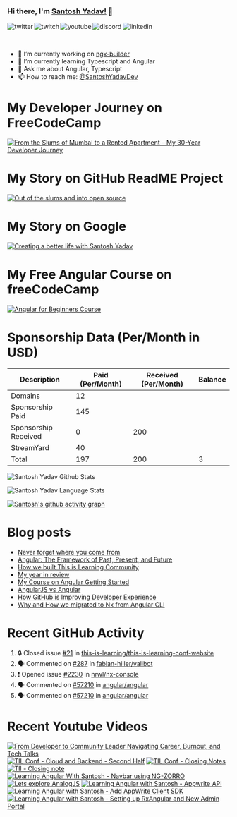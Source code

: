 ### Hi there, I'm [Santosh Yadav!](https://santoshyadav.dev) 👋

<p>
<a href="https://twitter.com/SantoshYadavDev">
   <img align="left" alt="twitter" src="https://img.shields.io/badge/Twitter-1DA1F2?style=for-the-badge&logo=twitter&logoColor=white" />
</a>&nbsp;&nbsp;

<a href="https://www.twitch.tv/santoshyadavdev">
   <img align="left" alt="twitch" src="https://img.shields.io/badge/Twitch-9146FF?style=for-the-badge&logo=twitch&logoColor=white" />
</a>&nbsp;&nbsp;

<a href="https://www.youtube.com/c/TechTalksWithSantosh">
   <img align="left" alt="youtube" src="https://img.shields.io/badge/YouTube-FF0000?style=for-the-badge&logo=youtube&logoColor=white" />
</a>&nbsp;&nbsp;

<a href="https://discord.gg/m6cNkVfXrQ">
   <img align="left" alt="discord" src="https://img.shields.io/badge/Discord-7289DA?style=for-the-badge&logo=discord&logoColor=white" />
</a>&nbsp;&nbsp;

<a href="https://www.linkedin.com/in/santoshyadavdev/">
   <img align="left" alt="linkedin" src="https://img.shields.io/badge/LinkedIn-0077B5?style=for-the-badge&logo=linkedin&logoColor=white" />
</a>
   


<p/>

<br/>
<p>

- 🔭 I’m currently working on [ngx-builder](https://github.com/ngx-builders)
- 🌱 I’m currently learning Typescript and Angular
- 💬 Ask me about Angular, Typescript
- 📫 How to reach me: [@SantoshYadavDev](https://twitter.com/SantoshYadavDev)

</p>

# My Developer Journey on FreeCodeCamp

[![From the Slums of Mumbai to a Rented Apartment – My 30-Year Developer Journey](https://images.ctfassets.net/s5uo95nf6njh/X5UtU4CujK58wJ0GYMOgX/5c270bf97627dd06134c316de8b95e44/Santosh_Yadav_07.01.2023_055.jpg?w=1200&fm=avif)](https://www.freecodecamp.org/news/my-journey-into-tech-from-slums-of-mumbai-to-my-own-apartment/)

# My Story on GitHub ReadME Project

[![Out of the slums and into open source](https://images.ctfassets.net/s5uo95nf6njh/2GWKJkEH95SEwMoqxEBRoX/3413d6d4c8f05070b9d9c549075b537c/Santosh_Yadav_07.01.2023_001_1.jpg?w=1200&fm=avif)](https://github.com/readme/stories/santosh-yadav)

# My Story on Google 

[![Creating a better life with Santosh Yadav](http://img.youtube.com/vi/RpSdB7BTp_U/0.jpg)](https://youtu.be/RpSdB7BTp_U)

# My Free Angular Course on freeCodeCamp

[![Angular for Beginners Course](http://img.youtube.com/vi/3qBXWUpoPHo/0.jpg)](http://www.youtube.com/watch?v=3qBXWUpoPHo)

# Sponsorship Data (Per/Month in USD)

| Description          | Paid (Per/Month) | Received (Per/Month) | Balance |
|----------------------|------------------|----------------------|---------|
| Domains              | 12               |                      |         |
| Sponsorship Paid     | 145              |                      |         |
| Sponsorship Received | 0                | 200                  |         |
| StreamYard           | 40               |                      |         |
| Total                | 197              | 200                  |  3      |

![Santosh Yadav Github Stats](https://github-readme-stats.vercel.app/api?username=SantoshYadavDev&show_icons=true&include_all_commits=true&theme=radical)

![Santosh Yadav Language Stats](https://github-readme-stats.vercel.app/api/top-langs/?username=SantoshYadavDev&layout=compact&theme=radical)

[![Santosh's github activity graph](https://github-readme-activity-graph.vercel.app/graph?username=SantoshYadavDev&theme=github-compact)](https://github.com/ashutosh00710/github-readme-activity-graph)

# Blog posts
<!-- BLOG-POST-LIST:START -->
- [Never forget where you come from](https://dev.to/this-is-learning/never-forget-where-you-come-from-5el1)
- [Angular: The Framework of Past, Present, and Future](https://dev.to/this-is-angular/angular-the-framework-of-past-present-and-future-87d)
- [How we built This is Learning Community](https://dev.to/this-is-learning/how-we-built-this-is-learning-community-g34)
- [My year in review](https://dev.to/this-is-learning/my-year-in-review-341d)
- [My Course on Angular Getting Started](https://dev.to/this-is-learning/my-course-on-angular-getting-started-3jec)
- [AngularJS vs Angular](https://dev.to/this-is-angular/angularjs-vs-angular-1gh6)
- [How GitHub is Improving Developer Experience](https://dev.to/this-is-learning/how-github-is-improving-developer-experience-8jj)
- [Why and How we migrated to Nx from Angular CLI](https://dev.to/this-is-angular/why-and-how-we-migrated-to-nx-from-angular-cli-5a61)
<!-- BLOG-POST-LIST:END -->

# Recent GitHub Activity
<!--START_SECTION:activity-->
1. 🔒 Closed issue [#21](https://github.com/this-is-learning/this-is-learning-conf-website/issues/21) in [this-is-learning/this-is-learning-conf-website](https://github.com/this-is-learning/this-is-learning-conf-website)
2. 🗣 Commented on [#287](https://github.com/fabian-hiller/valibot/issues/287#issuecomment-2282677173) in [fabian-hiller/valibot](https://github.com/fabian-hiller/valibot)
3. ❗ Opened issue [#2230](https://github.com/nrwl/nx-console/issues/2230) in [nrwl/nx-console](https://github.com/nrwl/nx-console)
4. 🗣 Commented on [#57210](https://github.com/angular/angular/pull/57210#issuecomment-2267571112) in [angular/angular](https://github.com/angular/angular)
5. 🗣 Commented on [#57210](https://github.com/angular/angular/pull/57210#issuecomment-2261509815) in [angular/angular](https://github.com/angular/angular)
<!--END_SECTION:activity-->

# Recent Youtube Videos
<!-- BEGIN YOUTUBE-CARDS -->
[![From Developer to Community Leader   Navigating Career, Burnout, and Tech Talks](https://ytcards.demolab.com/?id=SDjx8tgblvc&title=From+Developer+to+Community+Leader+++Navigating+Career%2C+Burnout%2C+and+Tech+Talks&lang=en&timestamp=1716966980&background_color=%230d1117&title_color=%23ffffff&stats_color=%23dedede&max_title_lines=1&width=250&border_radius=5 "From Developer to Community Leader   Navigating Career, Burnout, and Tech Talks")](https://www.youtube.com/watch?v=SDjx8tgblvc)
[![TIL Conf - Cloud and Backend - Second Half](https://ytcards.demolab.com/?id=ZIDklpmkwf0&title=TIL+Conf+-+Cloud+and+Backend+-+Second+Half&lang=en&timestamp=1716018617&background_color=%230d1117&title_color=%23ffffff&stats_color=%23dedede&max_title_lines=1&width=250&border_radius=5 "TIL Conf - Cloud and Backend - Second Half")](https://www.youtube.com/watch?v=ZIDklpmkwf0)
[![TIL Conf - Closing Notes](https://ytcards.demolab.com/?id=YzXkqQ6hgvU&title=TIL+Conf+-+Closing+Notes&lang=en&timestamp=1715975647&background_color=%230d1117&title_color=%23ffffff&stats_color=%23dedede&max_title_lines=1&width=250&border_radius=5 "TIL Conf - Closing Notes")](https://www.youtube.com/watch?v=YzXkqQ6hgvU)
[![TIl - Closing note](https://ytcards.demolab.com/?id=b4xWur-8V2E&title=TIl+-+Closing+note&lang=en&timestamp=1715926873&background_color=%230d1117&title_color=%23ffffff&stats_color=%23dedede&max_title_lines=1&width=250&border_radius=5 "TIl - Closing note")](https://www.youtube.com/watch?v=b4xWur-8V2E)
[![Learning Angular With Santosh - Navbar using NG-ZORRO](https://ytcards.demolab.com/?id=JSDnO9_aAbc&title=Learning+Angular+With+Santosh+-+Navbar+using+NG-ZORRO&lang=en&timestamp=1691657217&background_color=%230d1117&title_color=%23ffffff&stats_color=%23dedede&max_title_lines=1&width=250&border_radius=5 "Learning Angular With Santosh - Navbar using NG-ZORRO")](https://www.youtube.com/watch?v=JSDnO9_aAbc)
[![Lets explore AnalogJS](https://ytcards.demolab.com/?id=4WXJfY4UOtw&title=Lets+explore+AnalogJS&lang=en&timestamp=1691486290&background_color=%230d1117&title_color=%23ffffff&stats_color=%23dedede&max_title_lines=1&width=250&border_radius=5 "Lets explore AnalogJS")](https://www.youtube.com/watch?v=4WXJfY4UOtw)
[![Learning Angular with Santosh - Appwrite API](https://ytcards.demolab.com/?id=fxpEbv_xH1Q&title=Learning+Angular+with+Santosh+-+Appwrite+API&lang=en&timestamp=1691226086&background_color=%230d1117&title_color=%23ffffff&stats_color=%23dedede&max_title_lines=1&width=250&border_radius=5 "Learning Angular with Santosh - Appwrite API")](https://www.youtube.com/watch?v=fxpEbv_xH1Q)
[![Learning Angular with Santosh - Add AppWrite Client SDK](https://ytcards.demolab.com/?id=KG8TCJ3wEzA&title=Learning+Angular+with+Santosh+-+Add+AppWrite+Client+SDK&lang=en&timestamp=1691139484&background_color=%230d1117&title_color=%23ffffff&stats_color=%23dedede&max_title_lines=1&width=250&border_radius=5 "Learning Angular with Santosh - Add AppWrite Client SDK")](https://www.youtube.com/watch?v=KG8TCJ3wEzA)
[![Learning Angular with Santosh - Setting up RxAngular and New Admin Portal](https://ytcards.demolab.com/?id=3lTraRbmnMQ&title=Learning+Angular+with+Santosh+-+Setting+up+RxAngular+and+New+Admin+Portal&lang=en&timestamp=1691053106&background_color=%230d1117&title_color=%23ffffff&stats_color=%23dedede&max_title_lines=1&width=250&border_radius=5 "Learning Angular with Santosh - Setting up RxAngular and New Admin Portal")](https://www.youtube.com/watch?v=3lTraRbmnMQ)
<!-- END YOUTUBE-CARDS -->

